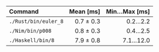 | Command | Mean [ms] | Min…Max [ms] |
|:---|---:|---:|
| `./Rust/bin/euler_8` | 0.7 ± 0.3 | 0.2…2.2 |
| `./Nim/bin/p008` | 0.8 ± 0.3 | 0.4…2.5 |
| `./Haskell/bin/8` | 7.9 ± 0.8 | 7.1…12.0 |
